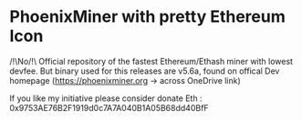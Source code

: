 # PhoenixMiner with pretty Ethereum Icon

/!\No/!\ Official repository of the fastest Ethereum/Ethash miner with lowest devfee.
But binary used for this releases are v5.6a, found on offical Dev homepage (https://phoenixminer.org → across OneDrive link)

If you like my initiative please consider donate
Eth : 0x9753AE76B2F1919d0c7A7A040B1A05B68dd40BfF
